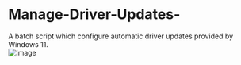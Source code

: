# Manage-Driver-Updates-
A batch script which configure automatic driver updates provided by Windows 11.   
![image](https://github.com/Its-Ashu/Manage-Driver-Updates-/assets/85825366/3723c88b-5e9d-4594-8664-2ef3e610ac66)
